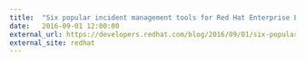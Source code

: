 ```yaml
---
title:  "Six popular incident management tools for Red Hat Enterprise Linux"
date:   2016-09-01 12:00:00
external_url: https://developers.redhat.com/blog/2016/09/01/six-popular-incident-management-tools-for-red-hat-enterprise-linux/
external_site: redhat
---
```


